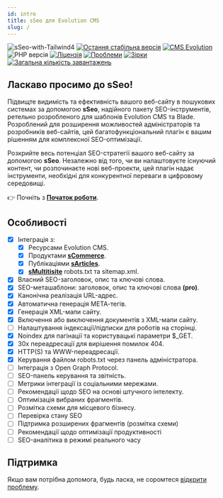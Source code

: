 ```yaml
---
id: intro
title: sSeo для Evolution CMS
slug: /
---
```


![sSeo-with-Tailwind4](https://github.com/user-attachments/assets/2d0eb57e-109f-4ea4-82e0-3c73b95b97e4)
[![Остання стабільна версія](https://img.shields.io/packagist/v/seiger/sSeo?label=version)](https://packagist.org/packages/seiger/sseo)
[![CMS Evolution](https://img.shields.io/badge/CMS-Evolution-brightgreen.svg)](https://github.com/evolution-cms/evolution)
![PHP версія](https://img.shields.io/packagist/php-v/seiger/sseo)
[![Ліцензія](https://img.shields.io/packagist/l/seiger/sseo)](https://packagist.org/packages/seiger/sseo)
[![Проблеми](https://img.shields.io/github/issues/Seiger/sseo)](https://github.com/Seiger/sseo/issues)
[![Зірки](https://img.shields.io/packagist/stars/Seiger/sseo)](https://packagist.org/packages/seiger/sseo)
[![Загальна кількість завантажень](https://img.shields.io/packagist/dt/seiger/sseo)](https://packagist.org/packages/seiger/sseo)

## Ласкаво просимо до sSeo!

Підвищте видимість та ефективність вашого веб-сайту в пошукових системах за допомогою **sSeo**, надійного пакету SEO-інструментів, ретельно розробленого для шаблонів Evolution CMS та Blade.
Розроблений для розширення можливостей адміністраторів та розробників веб-сайтів, цей багатофункціональний плагін є
вашим рішенням для комплексної SEO-оптимізації.

Розкрийте весь потенціал SEO-стратегії вашого веб-сайту за допомогою **sSeo**.
Незалежно від того, чи ви налаштовуєте існуючий контент, чи розпочинаєте нові веб-проекти,
цей плагін надає інструменти, необхідні для конкурентної переваги в цифровому середовищі.

👉 Почніть з **[Початок роботи](./getting-started.md)**.

## Особливості

- [x] Інтеграція з:
  - [x] Ресурсами Evolution CMS.
  - [x] Продуктами **[sCommerce](https://github.com/Seiger/sCommerce)**.
  - [x] Публікаціями **[sArticles](https://github.com/Seiger/sArticles)**.
  - [x] **[sMultitisite](https://github.com/Seiger/sMultitisite)** robots.txt та sitemap.xml.
- [x] Власний SEO-заголовок, опис та ключові слова.
- [x] SEO-меташаблони: заголовок, опис та ключові слова **(pro)**.
- [x] Канонічна реалізація URL-адрес.
- [x] Автоматична генерація МЕТА-тегів.
- [x] Генерація XML-мапи сайту.
- [x] Включення або виключення документів з XML-мапи сайту.
- [ ] Налаштування індексації/підписки для роботів на сторінці.
- [x] Noindex для пагінації та користувацькі параметри $_GET.
- [x] 30x переадресації для вирішення помилок 404.
- [x] HTTP(S) та WWW-переадресації.
- [x] Керування файлом robots.txt через панель адміністратора.
- [ ] Інтеграція з Open Graph Protocol.
- [ ] SEO-панель керування та звітність.
- [ ] Метрики інтеграції із соціальними мережами.
- [ ] Рекомендації щодо SEO на основі штучного інтелекту.
- [ ] Оптимізація вибраних фрагментів.
- [ ] Розмітка схеми для місцевого бізнесу.
- [ ] Перевірка стану SEO
- [ ] Підтримка розширених фрагментів (розмітка схеми)
- [ ] Рекомендації щодо оптимізації продуктивності
- [ ] SEO-аналітика в режимі реального часу

## Підтримка

Якщо вам потрібна допомога, будь ласка, не соромтеся <a href="https://github.com/Seiger/sSeo/issues">відкрити проблему</a>.